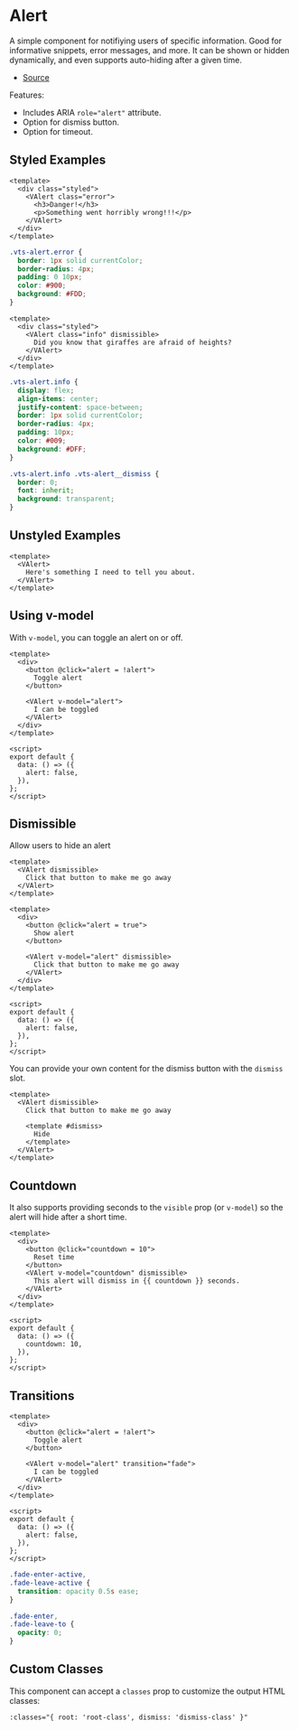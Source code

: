 # Alert

A simple component for notifiying users of specific information. Good for informative snippets, error messages, and more. It can be shown or hidden dynamically, and even supports auto-hiding after a given time.

- [Source](https://github.com/AustinGil/vuetensils/blob/master/src/components/VAlert/VAlert.vue)

Features:

- Includes ARIA `role="alert"` attribute.
- Option for dismiss button.
- Option for timeout.

## Styled Examples

```vue live
<template>
  <div class="styled">
    <VAlert class="error">
      <h3>Danger!</h3>
      <p>Something went horribly wrong!!!</p>
    </VAlert>
  </div>
</template>
```

```css
.vts-alert.error {
  border: 1px solid currentColor;
  border-radius: 4px;
  padding: 0 10px;
  color: #900;
  background: #FDD;
}
```

```vue live
<template>
  <div class="styled">
    <VAlert class="info" dismissible>
      Did you know that giraffes are afraid of heights?
    </VAlert>
  </div>
</template>
```

```css
.vts-alert.info {
  display: flex;
  align-items: center;
  justify-content: space-between;
  border: 1px solid currentColor;
  border-radius: 4px;
  padding: 10px;
  color: #009;
  background: #DFF;
}

.vts-alert.info .vts-alert__dismiss {
  border: 0;
  font: inherit;
  background: transparent;
}
```

## Unstyled Examples

```vue live
<template>
  <VAlert>
    Here's something I need to tell you about.
  </VAlert>
</template>
```

## Using v-model

With `v-model`, you can toggle an alert on or off.

```vue live
<template>
  <div>
    <button @click="alert = !alert">
      Toggle alert
    </button>

    <VAlert v-model="alert">
      I can be toggled
    </VAlert>
  </div>
</template>

<script>
export default {
  data: () => ({
    alert: false,
  }),
};
</script>
```

## Dismissible

Allow users to hide an alert

```vue live
<template>
  <VAlert dismissible>
    Click that button to make me go away
  </VAlert>
</template>
```

```vue live
<template>
  <div>
    <button @click="alert = true">
      Show alert
    </button>

    <VAlert v-model="alert" dismissible>
      Click that button to make me go away
    </VAlert>
  </div>
</template>

<script>
export default {
  data: () => ({
    alert: false,
  }),
};
</script>
```

You can provide your own content for the dismiss button with the `dismiss` slot.

```vue live
<template>
  <VAlert dismissible>
    Click that button to make me go away

    <template #dismiss>
      Hide
    </template>
  </VAlert>
</template>
```

## Countdown

It also supports providing seconds to the `visible` prop (or `v-model`) so the alert will hide after a short time.

```vue live
<template>
  <div>
    <button @click="countdown = 10">
      Reset time
    </button>
    <VAlert v-model="countdown" dismissible>
      This alert will dismiss in {{ countdown }} seconds.
    </VAlert>
  </div>
</template>

<script>
export default {
  data: () => ({
    countdown: 10,
  }),
};
</script>
```

## Transitions

```vue live
<template>
  <div>
    <button @click="alert = !alert">
      Toggle alert
    </button>

    <VAlert v-model="alert" transition="fade">
      I can be toggled
    </VAlert>
  </div>
</template>

<script>
export default {
  data: () => ({
    alert: false,
  }),
};
</script>
```

```css
.fade-enter-active,
.fade-leave-active {
  transition: opacity 0.5s ease;
}

.fade-enter,
.fade-leave-to {
  opacity: 0;
}
```

## Custom Classes

This component can accept a `classes` prop to customize the output HTML classes:

```
:classes="{ root: 'root-class', dismiss: 'dismiss-class' }"
```
